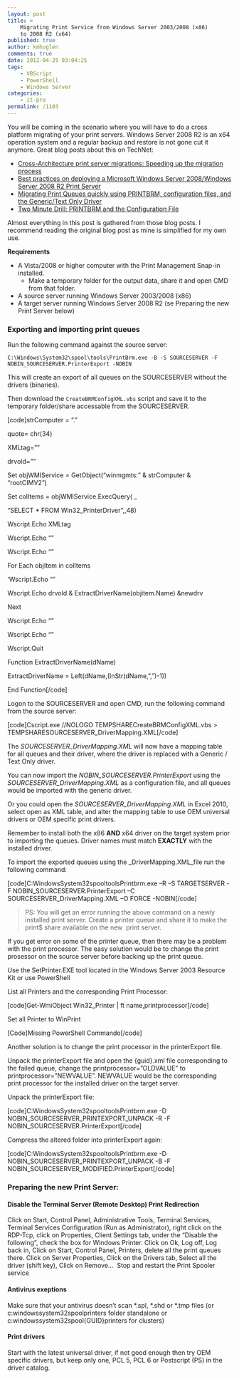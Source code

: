 ```yaml
---
layout: post
title: >
    Migrating Print Service from Windows Server 2003/2008 (x86)
    to 2008 R2 (x64)
published: true
author: kmhuglen
comments: true
date: 2012-04-25 03:04:25
tags:
    - VBScript
    - PowerShell
    - Windows Server
categories:
    - it-pro
permalink: /1103
---
```

You will be coming in the scenario where you will have to do a cross platform migrating of your print servers. Windows Server 2008 R2 is an x64 operation system and a regular backup and restore is not gone cut it anymore. Great blog posts about this on TechNet:

  * [Cross-Architecture print server migrations: Speeding up the migration process][1]
  * [Best practices on deploying a Microsoft Windows Server 2008/Windows Server 2008 R2 Print Server][2]
  * [Migrating Print Queues quickly using PRINTBRM, configuration files, and the Generic/Text Only Driver][3]
  * [Two Minute Drill: PRINTBRM and the Configuration File][4]

Almost everything in this post is gathered from those blog posts. I recommend reading the original blog post as mine is simplified for my own use.

**Requirements**

  * A Vista/2008 or higher computer with the Print Management Snap-in installed. 
      * Make a temporary folder for the output data, share it and open CMD from that folder.
  * A source server running Windows Server 2003/2008 (x86)
  * A target server running Windows Server 2008 R2 (se Preparing the new Print Server below)

### Exporting and importing print queues

Run the following command against the source server:

`C:\Windows\System32\spool\tools\PrintBrm.exe -B -S SOURCESERVER -F NOBIN_SOURCESERVER.PrinterExport -NOBIN`

This will create an export of all queues on the SOURCESERVER without the drivers (binaries).

Then download the `CreateBRMConfigXML.vbs` script and save it to the temporary folder/share accessable from the SOURCESERVER.

[code]strComputer = &#8220;.&#8221;

quote= chr(34)

XMLtag=&#8221;&#8221;

drvold=&#8221;&#8221;

Set objWMIService = GetObject(&#8220;winmgmts:&#8221; & strComputer & &#8220;rootCIMV2&#8221;)
  
Set colItems = objWMIService.ExecQuery( _
  
&#8220;SELECT * FROM Win32_PrinterDriver&#8221;,,48)

Wscript.Echo XMLtag
  
Wscript.Echo &#8220;&#8221;
  
Wscript.Echo &#8220;&#8221;

For Each objItem in colItems

&#8216;Wscript.Echo &#8220;&#8221;
  
Wscript.Echo drvold & ExtractDriverName(objitem.Name) &newdrv

Next

Wscript.Echo &#8220;&#8221;
  
Wscript.Echo &#8220;&#8221;

Wscript.Quit

Function ExtractDriverName(dName)
  
ExtractDriverName = Left(dName,(InStr(dName,&#8221;,&#8221;)-1))
  
End Function[/code]

Logon to the SOURCESERVER and open CMD, run the following command from the source server:

[code]Cscript.exe //NOLOGO TEMPSHARECreateBRMConfigXML.vbs > TEMPSHARESOURCESERVER_DriverMapping.XML[/code]

The _SOURCESERVER_DriverMapping.XML_ will now have a mapping table for all queues and their driver, where the driver is replaced with a Generic / Text Only driver.

You can now import the _NOBIN_SOURCESERVER.PrinterExport_ using the _SOURCESERVER_DriverMapping.XML_ as a configuration file, and all queues would be imported with the generic driver.

Or you could open the _SOURCESERVER_DriverMapping.XML_ in Excel 2010, select open as XML table, and alter the mapping table to use OEM universal drivers or OEM specific print drivers.

Remember to install both the x86 **AND** x64 driver on the target system prior to importing the queues. Driver names must match **EXACTLY** with the installed driver.

To import the exported queues using the _DriverMapping.XML_file run the following command:

[code]C:WindowsSystem32spooltoolsPrintbrm.exe –R –S TARGETSERVER -F NOBIN\_SOURCESERVER.PrinterExport –C SOURCESERVER\_DriverMapping.XML –O FORCE -NOBIN[/code]

> PS: You will get an error running the above command on a newly installed print server. Create a printer queue and share it to make the print$ share available on the new  print server.

If you get error on some of the printer queue, then there may be a problem with the print processor. The easy solution would be to change the print prosessor on the source server before backing up the print queue.

Use the SetPrinter.EXE tool located in the Windows Server 2003 Resource Kit or use PowerShell

List all Printers and the corresponding Print Processor:

[code]Get-WmiObject Win32_Printer | ft name,printprocessor[/code]

Set all Printer to WinPrint

[Code]Missing PowerShell Commando[/code]

Another solution is to change the print processor in the printerExport file.

Unpack the printerExport file and open the {guid}.xml file corresponding to the failed queue, change the printprocessor=&#8221;OLDVALUE&#8221; to printprocessor=&#8221;NEWVALUE&#8221;. NEWVALUE would be the corresponding print processor for the installed driver on the target server.

Unpack the printerExport file:

[code]C:WindowsSystem32spooltoolsPrintbrm.exe -D NOBIN\_SOURCESERVER\_PRINTEXPORT\_UNPACK -R -F NOBIN\_SOURCESERVER.PrinterExport[/code]

Compress the altered folder into printerExport again:

[code]C:WindowsSystem32spooltoolsPrintbrm.exe -D NOBIN\_SOURCESERVER\_PRINTEXPORT\_UNPACK -B -F NOBIN\_SOURCESERVER_MODIFIED.PrinterExport[/code]

### Preparing the new Print Server:

#### Disable the Terminal Server (Remote Desktop) Print Redirection

Click on Start, Control Panel, Administrative Tools, Terminal Services, Terminal Services Configuration (Run as Administrator), right click on the RDP-Tcp, click on Properties, Client Settings tab, under the “Disable the following”, check the box for Windows Printer. Click on Ok, Log off, Log back in, Click on Start, Control Panel, Printers, delete all the print queues there. Click on Server Properties, Click on the Drivers tab, Select all the driver (shift key), Click on Remove…  Stop and restart the Print Spooler service

#### Antivirus exeptions

Make sure that your antivirus doesn’t scan \*.spl, \*.shd or *.tmp files (or c:windowssystem32spoolprinters folder standalone or c:windowssystem32spool{GUID}printers for clusters)

#### Print drivers

Start with the latest universal driver, if not good enough then try OEM specific drivers, but keep only one, PCL 5, PCL 6 or Postscript (PS) in the driver catalog.

 [1]: http://blogs.technet.com/b/askperf/archive/2011/03/11/cross-architecture-print-server-migrations-speeding-up-the-migration-process.aspx
 [2]: http://blogs.technet.com/b/yongrhee/archive/2009/09/14/best-practices-on-deploying-a-microsoft-windows-server-2008-windows-server-2008-r2-print-server.aspx
 [3]: http://blogs.technet.com/b/askperf/archive/2012/04/03/migrating-print-queues-quickly-using-printbrm-configuration-files-and-the-generic-text-only-driver.aspx
 [4]: http://blogs.technet.com/b/askperf/archive/2009/02/20/two-minute-drill-printbrm-and-the-configuration-file.aspx